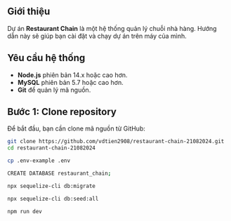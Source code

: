 ## Giới thiệu

Dự án **Restaurant Chain** là một hệ thống quản lý chuỗi nhà hàng. Hướng dẫn này sẽ giúp bạn cài đặt và chạy dự án trên máy của mình.

## Yêu cầu hệ thống

-   **Node.js** phiên bản 14.x hoặc cao hơn.
-   **MySQL** phiên bản 5.7 hoặc cao hơn.
-   **Git** để quản lý mã nguồn.

## Bước 1: Clone repository

Để bắt đầu, bạn cần clone mã nguồn từ GitHub:

```bash
git clone https://github.com/vdtien2908/restaurant-chain-21082024.git
cd restaurant-chain-21082024

cp .env-example .env

CREATE DATABASE restaurant_chain;

npx sequelize-cli db:migrate

npx sequelize-cli db:seed:all

npm run dev
```
